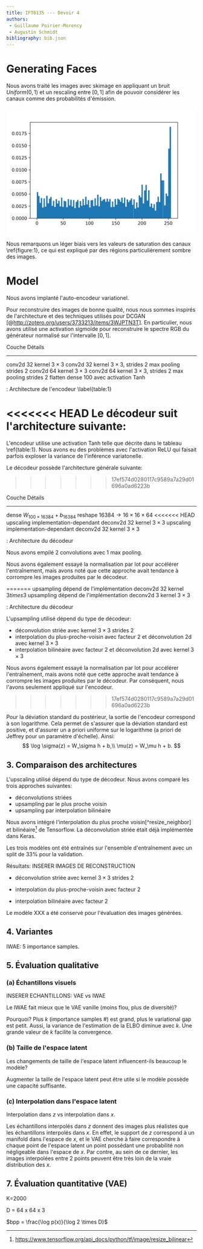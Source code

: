 ```yaml
---
title: IFT6135 --- Devoir 4
authors:
 - Guillaume Poirier-Morency
 - Augustin Schmidt
bibliography: bib.json
---
```


# Generating Faces

Nous avons traité les images avec skimage en appliquant un bruit $Uniform(0,1)$
et un rescaling entre $[0, 1]$ afin de pouvoir considérer les canaux comme des
probabilités d'émission.

![](figures/preprocessing-color-distribution-histogram.png)

Nous remarquons un léger biais vers les valeurs de saturation des canaux
\ref{figure:1}, ce qui est expliqué par des régions particulièrement sombre des
images.

# Model

Nous avons implanté l'auto-encodeur variationel.

Pour reconstruire des images de bonne qualité, nous nous sommes inspirés de
l'architecture et des techniques utilisés pour DCGAN [@http://zotero.org/users/3733213/items/3WJPTN3T].
En particulier, nous avons utilisé une activation sigmoïde pour reconstruire le
spectre RGB du générateur normalisé sur l'intervalle $[0, 1]$.

Couche      Détails
------      -------
conv2d      32 kernel $3 \times 3$
conv2d      32 kernel $3 \times 3$, strides 2
max pooling strides 2
conv2d      64 kernel $3 \times 3$
conv2d      64 kernel $3 \times 3$, strides 2
max pooling strides 2
flatten
dense       100 avec activation Tanh

: Architecture de l'encodeur \label{table:1}

<<<<<<< HEAD
Le décodeur suit l'architecture suivante:
=======
L'encodeur utilise une activation Tanh telle que décrite dans le tableau
\ref{table:1}. Nous avons eu des problèmes avec l'activation ReLU qui faisait
parfois exploser la variance de l'inférence variatonelle.

Le décodeur possède l'architecture générale suivante:
>>>>>>> 17ef574d0280117c9589a7a29d01696a0ad6223b

Couche     Détails
------     -------
dense      $W_{100 \times 16 384} + b_{16 384}$
reshape    $16 384 \rightarrow 16 \times 16 \times 64$
<<<<<<< HEAD
upscaling  implementation-dependant
deconv2d   32 kernel $3 \times 3$
upscaling  implementation-dependant
deconv2d   32 kernel $3 \times 3$

: Architecture du décodeur


 Nous avons empilé 2 convolutions avec 1 max pooling.

 Nous avons également essayé la normalisation par lot pour accélérer
 l'entraînement, mais avons noté que cette approche avait tendance à corrompre
 les images produites par le décodeur.

=======
upsampling dépend de l'implémentation
deconv2d   32 kernel $3 times 3$
upsampling dépend de l'implémentation
deconv2d   3 kernel $3 \times 3$

: Architecture du décodeur

L'upsampling utilisé dépend du type de décodeur:

 - déconvolution striée avec kernel $3 \times 3$ strides 2
 - interpolation du plus-proche-voisin avec facteur 2 et déconvolution 2d avec
 kernel $3 \times 3$
 - interpolation bilinéaire avec facteur 2 et déconvolution 2d avec
 kernel $3 \times 3$

Nous avons également essayé la normalisation par lot pour accélérer
l'entraînement, mais avons noté que cette approche avait tendance à corrompre
les images produites par le décodeur. Par conséquent, nous l'avons seulement
appliqué sur l'encodeur.
>>>>>>> 17ef574d0280117c9589a7a29d01696a0ad6223b

 Pour la déviation standard du postérieur, la sortie de l'encodeur correspond à son logarithme. Cela permet de s'assurer que la déviation standard est positive, et d'assurer un a priori uniforme sur le logarithme (a priori de Jeffrey pour un paramètre d'échelle). Ainsi:
$$
 \log \sigma(z) = W_\sigma h + b,\\
 \mu(z) = W_\mu h + b.
$$

## 3. Comparaison des architectures

L'upscaling utilisé dépend du type de décodeur. Nous avons comparé les trois approches suivantes:

 - déconvolutions striées
 - upsampling par le plus proche voisin
 - upsampling par interpolation bilinéaire

Nous avons intégré l'interpolation du plus proche voisin[^resize_neighbor] et
bilinéaire[^resize_bilinear] de Tensorflow. La déconvolution striée était déjà
implémentée dans Keras.

[^resize_nearest]: https://www.tensorflow.org/api_docs/python/tf/image/resize_nearest
[^resize_bilinear]: https://www.tensorflow.org/api_docs/python/tf/image/resize_bilinear

Les trois modèles ont été entraînés sur l'ensemble d'entraînement avec un split de 33% pour la validation.

Résultats:
INSERER IMAGES DE RECONSTRUCTION

 - déconvolution striée avec kernel $3 \times 3$ strides 2

 - interpolation du plus-proche-voisin avec facteur 2

 - interpolation bilinéaire avec facteur 2

Le modèle XXX a été conservé pour l'évaluation des images générées.


## 4. Variantes

IWAE: 5 importance samples.



## 5. Évaluation qualitative

### (a) Échantillons visuels
INSERER ECHANTILLONS: VAE vs IWAE

Le IWAE fait mieux que le VAE vanille (moins flou, plus de diversité)?

Pourquoi? Plus $k$ (importance samples #) est grand, plus le variational gap est petit. Aussi, la variance de l'estimation de la ELBO diminue avec $k$. Une grande valeur de $k$ facilite la convergence.

### (b) Taille de l'espace latent
Les changements de taille de l'espace latent influencent-ils beaucoup le modèle?

Augmenter la taille de l'espace latent peut être utile si le modèle possède une capacité suffisante.

### (c) Interpolation dans l'espace latent
Interpolation dans $z$ vs interpolation dans $x$.

Les échantillons interpolés dans $z$ donnent des images plus réalistes que les échantillons interpolés dans $x$. En effet, le support de $z$ correspond à un manifold dans l'espace de $x$, et le VAE cherche à faire correspondre à chaque point de l'espace latent un point possédant une probabilité non négligeable dans l'espace de $x$. Par contre, au sein de ce dernier, les images interpolées entre 2 points peuvent être très loin de la vraie distribution des $x$.

## 7. Évaluation quantitative (VAE)
K=2000

D = 64 x 64 x 3

$bpp = \frac{\log p(x)}{\log 2 \times D}$

